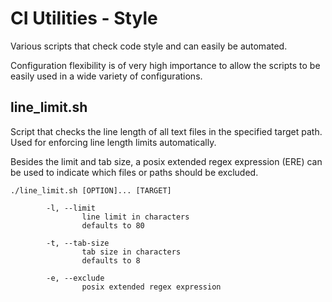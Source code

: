 # CI Utilities - Style

Various scripts that check code style and can easily be automated.

Configuration flexibility is of very high importance to allow the scripts to be
easily used in a wide variety of configurations.

## line_limit.sh

Script that checks the line length of all text files in the specified target
path. Used for enforcing line length limits automatically.

Besides the limit and tab size, a posix extended regex expression (ERE) can
be used to indicate which files or paths should be excluded.

```
./line_limit.sh [OPTION]... [TARGET]

        -l, --limit
                line limit in characters
                defaults to 80

        -t, --tab-size
                tab size in characters
                defaults to 8

        -e, --exclude
                posix extended regex expression
```
